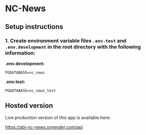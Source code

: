 # NC-News

## Setup instructions

### **1.** Create environment variable files `.env.test` and `.env.development` in the root directory with the following information:

**.env.development:**

```
PGDATABASE=nc_news
```

**.env.test:**

```
PGDATABASE=nc_news_test
```

## Hosted version

Live production version of this app is available here:

https://abi-nc-news.onrender.com/api
